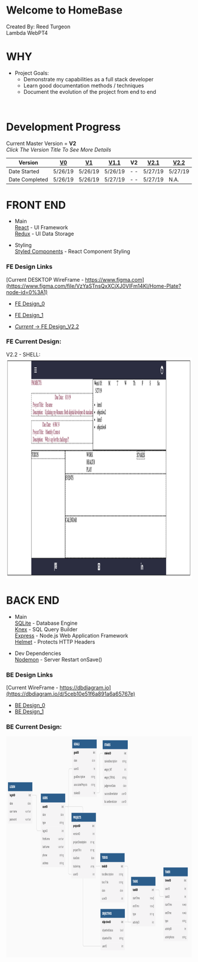 # Welcome to HomeBase
Created By: Reed Turgeon <br>
Lambda WebPT4

# WHY
- Project Goals: <br>
    - Demonstrate my capabilities as a full stack developer <br>
    - Learn good documentation methods / techniques <br>
    - Document the evolution of the project from end to end <br>

<br>

# Development Progress
Current Master Version = **V2** <br>
*Click The Version Title To See More Details*


Version | [V0](readMe_files/docs/V0.md) | [V1](readMe_files/docs/V1.md) | [V1.1](readMe_files/docs/V1_1.md) | V2 | [V2.1](readMe_files/docs/V2_1.md) | [V2.2](readMe_files/docs/V2_2.md)
--- | --- | --- | --- | --- | --- | ---
Date Started  | 5/26/19 | 5/26/19 | 5/26/19 | - - | 5/27/19 | 5/27/19
Date Completed  | 5/26/19 | 5/26/19 | 5/27/19 | - - | 5/27/19 | N.A.

# FRONT END
- Main <br>
[React](https://reactjs.org/) - UI Framework <br>
[Redux](https://redux.js.org/) - UI Data Storage <br>

- Styling <br>
[Styled Components](https://www.styled-components.com/) - React Component Styling 

### FE Design Links
[Current DESKTOP WireFrame - https://www.figma.com](https://www.figma.com/file/VzYaSTnsQxXCjXJ0VlFm14Kl/Home-Plate?node-id=0%3A1) <br>

 - [FE Design_0](readMe_files/imgs/HomeBase_Desktop_Design0.png)
 - [FE Design_1](readMe_files/imgs/HomeBase_Desktop_Design1.png)

 - [*Current* -> FE Design_V2.2](readMe_files/imgs/HomeBase_Desktop_V2.2_5-27-19.png)

### FE Current Design:
V2.2 - SHELL: <br>
<img src='readMe_files/imgs/HomeBase_Desktop_V2.2 5-27-19.png' height='600' width='800'>

# BACK END
- Main <br>
[SQLite](https://www.sqlite.org/index.html) - Database Engine <br>
[Knex](https://knexjs.org/) - SQL Query Builder <br>
[Express](https://knexjs.org/) - Node.js Web Application Framework <br>
[Helmet](https://helmetjs.github.io/) - Protects HTTP Headers <br>

- Dev Dependencies <br>
[Nodemon](https://nodemon.io/) - Server Restart onSave() <br>


### BE Design Links
[Current WireFrame - https://dbdiagram.io](https://dbdiagram.io/d/5ceb10e51f6a891a6a65767e) <br>
- [BE Design_0](readMe_files/imgs/HomeBase_DB_Design0.png)
- [BE Design_1](readMe_files/imgs/homeBase_DB_V1.1_Design_1.png)

### BE Current Design:
<img src='/readMe_files/imgs/homeBase_DB_V1.1_Design_1.png' height='600'>
















